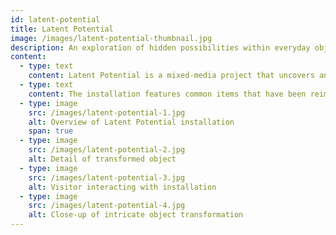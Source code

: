 ```yaml
---
id: latent-potential
title: Latent Potential
image: /images/latent-potential-thumbnail.jpg
description: An exploration of hidden possibilities within everyday objects and spaces.
content:
  - type: text
    content: Latent Potential is a mixed-media project that uncovers and activates the hidden possibilities within everyday objects and spaces. Through a series of interventions and transformations, this work challenges viewers to reconsider their perceptions of the familiar and the overlooked.
  - type: text
    content: The installation features common items that have been reimagined and repurposed, revealing unexpected forms and functions. Visitors are encouraged to interact with these transformed objects, discovering new potentials in the seemingly mundane.
  - type: image
    src: /images/latent-potential-1.jpg
    alt: Overview of Latent Potential installation
    span: true
  - type: image
    src: /images/latent-potential-2.jpg
    alt: Detail of transformed object
  - type: image
    src: /images/latent-potential-3.jpg
    alt: Visitor interacting with installation
  - type: image
    src: /images/latent-potential-4.jpg
    alt: Close-up of intricate object transformation
---
```

